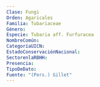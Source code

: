 ```yaml
---
Clase: Fungi
Orden: Agaricales
Familia: Tubariaceae
Género: 
Especie: Tubaria aff. Furfuracea
NombreComún: 
CategoríaUICN: 
EstadoConservaciónNacional: 
SectorenlaRBHH: 
Presencia: 
TipoDeDato: 
Fuente: "(Pers.) Gillet"
---
```

